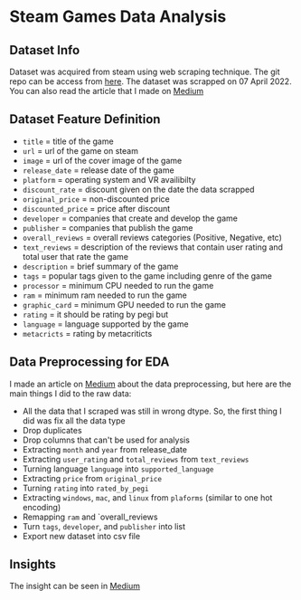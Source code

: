 # Steam Games Data Analysis

## Dataset Info

Dataset was acquired from steam using web scraping technique. The git repo can be access from [here](https://github.com/triesonyk/web-scraping-steam-games). The dataset was scrapped on 07 April 2022. You can also read the article that I made on [Medium](https://medium.com/@triesonyk/the-evolution-of-the-gaming-industry-and-insights-from-the-steam-dataset-1b29235f8f17)

## Dataset Feature Definition

- `title` = title of the game <br>
- `url` = url of the game on steam
- `image` = url of the cover image of the game
- `release_date` = release date of the game
- `platform` = operating system and VR availibilty
- `discount_rate` = discount given on the date the data scrapped
- `original_price` = non-discounted price
- `discounted_price` = price after discount
- `developer` = companies that create and develop the game
- `publisher` = companies that publish the game
- `overall_reviews` = overall reviews categories (Positive, Negative, etc)
- `text_reviews` = description of the reviews that contain user rating and total user that rate the game
- `description` = brief summary of the game
- `tags` = popular tags given to the game including genre of the game
- `processor` = minimum CPU needed to run the game
- `ram` = minimum ram needed to run the game
- `graphic_card` = minimum GPU needed to run the game
- `rating` = it should be rating by pegi but 
- `language` = language supported by the game
- `metacricts` = rating  by metacriticts

## Data Preprocessing for EDA
I made an article on [Medium](https://medium.com/@triesonyk/data-preprocessing-of-steam-dataset-8522524a7c72) about the data preprocessing, but here are the main things I did to the raw data:

- All the data that I scraped was still in wrong dtype. So, the first thing I did was fix all the data type
- Drop duplicates
- Drop columns that can't be used for analysis
- Extracting `month` and `year` from release_date
- Extracting `user_rating` and `total_reviews` from `text_reviews`
- Turning language `language` into `supported_language`
- Extracting `price` from `original_price`
- Turning `rating` into `rated_by_pegi`
- Extracting `windows`, `mac`, and `linux` from `plaforms` (similar to one hot encoding)
- Remapping `ram` and `overall_reviews
- Turn `tags`, `developer`, and `publisher` into list
- Export new dataset into csv file

## Insights

The insight can be seen in [Medium](https://medium.com/@triesonyk/the-evolution-of-the-gaming-industry-and-insights-from-the-steam-dataset-1b29235f8f17)
